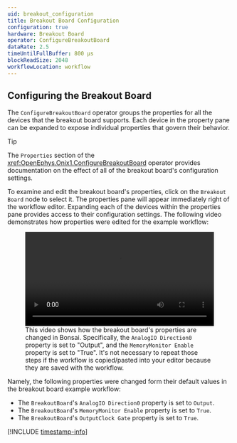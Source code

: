 ```yaml
---
uid: breakout_configuration
title: Breakout Board Configuration
configuration: true
hardware: Breakout Board
operator: ConfigureBreakoutBoard
dataRate: 2.5
timeUntilFullBuffer: 800 μs
blockReadSize: 2048
workflowLocation: workflow
---
```


## Configuring the Breakout Board
The `ConfigureBreakoutBoard` operator groups the properties
for all the devices that the breakout board supports. Each device in the
property pane can be expanded to expose individual properties that govern their
behavior. 

> [!TIP] 
> The `Properties` section of the <xref:OpenEphys.Onix1.ConfigureBreakoutBoard>
> operator provides documentation on the effect of all of the breakout board's
> configuration settings.

To examine and edit the breakout board's properties, click on the `Breakout
Board` node to select it. The properties pane will appear immediately right of
the workflow editor. Expanding each of the devices within the properties pane
provides access to their configuration settings. The following video
demonstrates how properties were edited for the example workflow:

<figure>
  <video width="100%" loop="true" controls="true"><source src="../../../images/hardware/breakout/configuration.mp4" type="video/mp4"/></video>
  <figcaption>
    This video shows how the breakout board's properties are changed in Bonsai.
    Specifically, the <code>AnalogIO Direction0</code> property is set to
    "Output", and the <code>MemoryMonitor Enable</code> property is set to
    "True". It's not necessary to repeat those steps if the workflow is
    copied/pasted into your editor because they are saved with the workflow.
  </figcaption>
</figure>

Namely, the following properties were changed form their default values in the
breakout board example workflow:

- The `BreakoutBoard`'s `AnalogIO Direction0` property is set to `Output`.
- The `BreakoutBoard`'s `MemoryMonitor Enable` property is set to `True`.
- The `BreakoutBoard`'s `OutputClock Gate` property is set to `True`.

[!INCLUDE [timestamp-info](../../../includes/configuration-timestamp.md)]